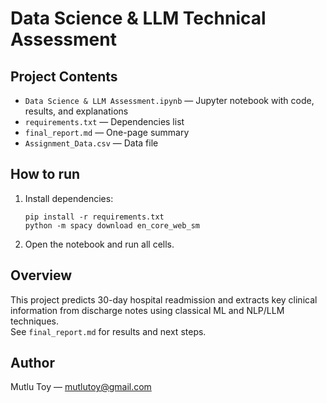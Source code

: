 # Data Science & LLM Technical Assessment

## Project Contents

- `Data Science & LLM Assessment.ipynb` — Jupyter notebook with code, results, and explanations
- `requirements.txt` — Dependencies list
- `final_report.md` — One-page summary 
- `Assignment_Data.csv` — Data file

## How to run

1. Install dependencies:
    ```
    pip install -r requirements.txt
    python -m spacy download en_core_web_sm
    ```
2. Open the notebook and run all cells.

## Overview

This project predicts 30-day hospital readmission and extracts key clinical information from discharge notes using classical ML and NLP/LLM techniques.  
See `final_report.md` for results and next steps.

## Author

Mutlu Toy — mutlutoy@gmail.com

